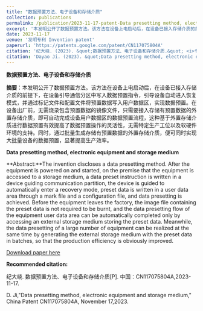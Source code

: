 ```yaml
---
title: "数据预置方法、电子设备和存储介质"
collection: publications
permalink: /publication/2023-11-17-patent-Data presetting method, electronic equipment and storage medium-39
excerpt: '本发明公开了数据预置方法。该方法在设备上电启动后，在设备已接入存储介质的前提下，在设备引导通信分区中写入数据预置指令，引导设备自动进入恢复模式，并通过标记文件和配置文件将预置数据写入用户数据区，实现数据预置。在设备出厂前，无需烧录包含预置数据的镜像文件，只需要接入存储有预置数据的外置存储介质，即可自动完成设备用户数据区的数据预置流程，这种基于外置存储介质进行数据预置有效提高了数据预置操作的灵活性，无需特定生产工位以及软硬件环境的支持。同时，通过批量生成存储有预置数据的外置存储介质，便可同时实现大批量设备的数据预置，显著提高生产效率.'
date: 2023-11-17
venue: '发明专利 Invention patent'
paperurl: 'https://patents.google.com/patent/CN117075804A'
citation: '纪大峣. (2023). &quot;数据预置方法、电子设备和存储介质.&quot; <i>专利</i>. CN117075804A.'
citation: 'Dayao Ji. (2023). &quot;Data presetting method, electronic equipment and storage medium.&quot; <i>China patent</i>. CN117075804A.'
---
```

**数据预置方法、电子设备和存储介质**

**摘要**：本发明公开了数据预置方法。该方法在设备上电启动后，在设备已接入存储介质的前提下，在设备引导通信分区中写入数据预置指令，引导设备自动进入恢复模式，并通过标记文件和配置文件将预置数据写入用户数据区，实现数据预置。在设备出厂前，无需烧录包含预置数据的镜像文件，只需要接入存储有预置数据的外置存储介质，即可自动完成设备用户数据区的数据预置流程，这种基于外置存储介质进行数据预置有效提高了数据预置操作的灵活性，无需特定生产工位以及软硬件环境的支持。同时，通过批量生成存储有预置数据的外置存储介质，便可同时实现大批量设备的数据预置，显著提高生产效率。



**Data presetting method, electronic equipment and storage medium**

**Abstract:**The invention discloses a data presetting method. After the equipment is powered on and started, on the premise that the equipment is accessed to a storage medium, a data preset instruction is written in a device guiding communication partition, the device is guided to automatically enter a recovery mode, preset data is written in a user data area through a mark file and a configuration file, and data presetting is achieved. Before the equipment leaves the factory, the image file containing the preset data is not required to be burnt, and the data presetting flow of the equipment user data area can be automatically completed only by accessing an external storage medium storing the preset data. Meanwhile, the data presetting of a large number of equipment can be realized at the same time by generating the external storage medium with the preset data in batches, so that the production efficiency is obviously improved. 



[Download paper here](https://patents.google.com/patent/CN117075804A)



**Recommended citation:** 

纪大峣. 数据预置方法、电子设备和存储介质[P]. 中国：CN117075804A,2023-11-17.

D. Ji,"Data presetting method, electronic equipment and storage medium," China Patent CN117075804A, November 17,2023.





